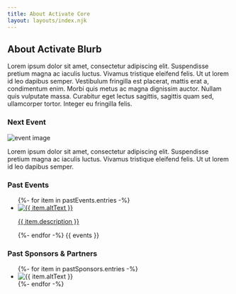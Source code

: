 ```yaml
---
title: About Activate Core
layout: layouts/index.njk
---
```

<article class="container index-intro">
  <div class="padding-right-dt index-intro__header">
    <h2 class="t-banner index-intro__headline">About Activate Blurb</h2>
    <p class="t-body">Lorem ipsum dolor sit amet, consectetur adipiscing elit. Suspendisse pretium magna ac iaculis luctus. Vivamus tristique eleifend felis. Ut ut lorem id leo dapibus semper. Vestibulum fringilla est placerat, mattis erat a, condimentum enim. Morbi quis metus ac magna dignissim auctor. Nullam quis vulputate massa. Curabitur eget lectus sagittis, sagittis quam sed, ullamcorper tortor. Integer eu fringilla felis.</p>
  </div>

  <div class="index-intro__event">
    <h3 class="t-display index-intro__event-title">Next Event</h3>
    <img class="index-intro__event-image" src="" alt="event image" />
    <p class="t-body index-intro__event-description">Lorem ipsum dolor sit amet, consectetur adipiscing elit. Suspendisse pretium magna ac iaculis luctus. Vivamus tristique eleifend felis. Ut ut lorem id leo dapibus semper.</p>
  </div>
</article>

<!-- PAST EVENTS -->
<article class="container past-events">
  <h3 class="t-display past-events__title">Past Events</h3>

  <ul class="past-events__list">
    {%- for item in pastEvents.entries -%}
      <li class="past-events__list-item">
        <a href="{{ item.link }}" class="past-events__event" aria-label="{{  item.title  }}">
          <img class="past-events__image" src="{{ item.image }}" alt="{{ item.altText }}">
          <p class="t-body past-events__description">{{ item.description }}</p>
        </a>
    </li>
    {%- endfor -%}
    {{ events }}
  </ul>
</article>

<!-- PAST SPONSORS -->
<article class="container past-sponsors">
  <h3 class="t-display past-sponsors__title">Past Sponsors & Partners</h3>
  <ul class="past-sponsors__list">
    {%- for item in pastSponsors.entries -%}
      <li>
        <img src="{{ item.image }}" alt="{{ item.altText }}">
      </li>
    {%- endfor -%}
  </ul>
</article>
